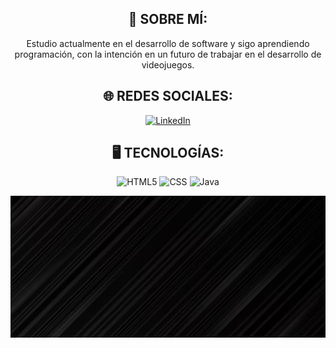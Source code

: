 <div align="center">
  
## 🗿 SOBRE MÍ:
Estudio actualmente en el desarrollo de software y sigo aprendiendo programación, con la intención en un futuro de trabajar en el desarrollo de videojuegos.
## 🌐 REDES SOCIALES:
[![LinkedIn](https://img.shields.io/badge/LinkedIn-%230077B5.svg?logo=linkedin&logoColor=white)](https://www.linkedin.com/in/toni-franc%C3%A9s-jord%C3%A1n-13b4732b5)
## 🖥️ TECNOLOGÍAS:
![HTML5](https://img.shields.io/badge/html5-%23E34F26.svg?style=flat&logo=html5&logoColor=white)
![CSS](https://img.shields.io/badge/css3-%231572B6.svg?style=flat&logo=css3&logoColor=white)
![Java](https://img.shields.io/badge/java-%23ED8B00.svg?style=flat&logo=openjdk&logoColor=white)

<img src="https://raw.githubusercontent.com/tonaka96/img/refs/heads/main/banner-fondo-vector-geometrico-degradado-negro-oscuro_236657-332.png">
